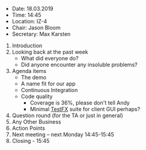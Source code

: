 - Date: 18.03.2019
- Time: 14:45
- Location: IZ-4
- Chair: Jason Bloom
- Secretary: Max Karsten

1.	Introduction
2.  Looking back at the past week
    - What did everyone do?
    - Did anyone encounter any insoluble problems?
3.	Agenda items
    - The demo
    - A name fit for our app
    - Continuous Integration
    - Code quality
        - Coverage is 36%, please don't tell Andy
        - Minimal [TestFX](https://github.com/TestFX/TestFX) suite for client GUI perhaps?
4.  Question round (for the TA or just in general)
5.	Any Other Business
6.	Action Points
7.	Next meeting – next Monday 14:45-15:45 
8.	Closing - 15:45